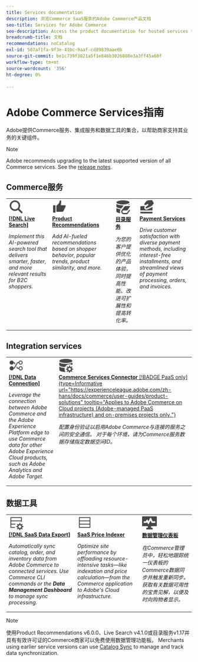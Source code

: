 ```yaml
---
title: Services documentation
description: 浏览Commerce SaaS服务的Adobe Commerce产品文档
seo-title: Services for Adobe Commerce
seo-description: Access the product documentation for hosted services that help Adobe Commerce merchants support key components of their business.
breadcrumb-title: 文档
recommendations: noCatalog
exl-id: 507af1fa-9f3e-41bc-9aaf-cd89839aae0b
source-git-commit: be1c739f3821a5f1e846b3026088e3a3ff45a60f
workflow-type: tm+mt
source-wordcount: '356'
ht-degree: 0%

---
```


# Adobe Commerce Services指南

Adobe提供Commerce服务、集成服务和数据工具的集合，以帮助商家支持其业务的关键组件。

>[!NOTE]
>
>Adobe recommends upgrading to the latest supported version of all Commerce services. See the [release notes](release-notes-all.md).

## Commerce服务

<table style="table-layout:fixed">
<tr style="border: 0;">
   <td valign="top">
      <a href="../live-search//overview.md">
      <img alt="Search" src="../assets/icons/Magnify.svg" width="40">
      </a>
      <div>
         <a href="../live-search//overview.md">
         <strong>[!DNL Live Search]</strong>
         </a>
      </div>
      <p>
         <em>Implement this AI-powered search tool that delivers smarter, faster, and more relevant results for B2C shoppers.</em>
      </p>
   </td>
   <td valign="top">
      <a href="../product-recommendations/overview.md">
      <img alt="ThumbsUp" src="../assets/icons/ThumbUp.svg" width="40">
      </a>
      <div>
         <a href="../product-recommendations/overview.md">
         <strong>Product Recommendations</strong>
         </a>
      </div>
      <p>
         <em>Add AI-fueled recommendations based on shopper behavior, popular trends, product similarity, and more.</em>
      </p>
   </td>
   <td valign="top">
      <a href="../catalog-service/overview.md">
      <img alt="Catalog data for connected services" src="../assets/icons/DataBook.svg" width="40">
      </a>
      <div>
         <a href="../catalog-service/overview.md">
         <strong>目录服务</strong>
         </a>
      </div>
      <p>
         <em>为您的客户提供优化的产品体验，同时提高性能、改进可扩展性和提高转化率。</em>
      </p>
   </td>
   <td valign="top">
      <a href="../payment-services/guide-overview.md">
      <img alt="Credit Card payments" src="../assets/icons/CreditCard.svg" width="40">
      </a>
      <div>
         <a href="../payment-services/guide-overview.md">
         <strong>Payment Services</strong>
         </a>
      </div>
      <p>
         <em>Drive customer satisfaction with diverse payment methods, including interest-free installments, and streamlined views of payment processing, orders, and invoices.</em>
      </p>
   </td>
</tr>
</table>

## Integration services

<table style="table-layout:fixed">
<tr style="border: 0;">
   <td valign="top">
      <a href="../data-connection/overview.md">
      <img alt="Transfer data to platform" src="../assets/icons/TransferToPlatform.svg" width="40">
      </a>
      <div>
         <a href="../data-connection/overview.md">
         <strong>[!DNL Data Connection]</strong>
         </a>
      </div>
      <p>
         <em>Leverage the connection between Adobe Commerce and the Adobe Experience Platform edge to use Commerce data for other Adobe Experience Cloud products, such as Adobe Analytics and Adobe Target.</em>
      </p>
   </td>
   <td valign="top">
      <a href="../landing/saas.md">
      <img alt="ThumbsUp" src="../assets/icons/DataSetting.svg" width="40">
      </a>
      <div>
          <a href="../landing/saas.md">
         <strong>Commerce Services Connector</strong> [!BADGE PaaS only]{type=Informative url="https://experienceleague.adobe.com/zh-hans/docs/commerce/user-guides/product-solutions" tooltip="Applies to Adobe Commerce on Cloud projects (Adobe-managed PaaS infrastructure) and on-premises projects only."}
         </a>
      </div>
      <p>
         <em>配置身份验证以启用Adobe Commerce与连接的服务之间的安全通信。 对于每个环境，请为Commerce服务数据存储指定数据空间ID。</em>
      </p>
   </td>
</tr>
</table>

## 数据工具

<table style="table-layout:fixed">
<tr style="border: 0;">
   <td valign="top">
       <a href="../data-export/overview.md">
      <img alt="SaaS数据导出信息源管理" src="../assets/icons/FeedManagement.svg" width="40">
      </a>
      <div>
         <a href="../data-export/overview.md">
         <strong>[!DNL SaaS Data Export]</strong>
         </a>
      </div>
      <p>
         <em>Automatically sync catalog, order, and inventory data from Adobe Commerce to connected services. Use Commerce CLI commands or the <strong>Data Management Dashboard</strong> to manage sync processing.</em>
      </p>
   </td>
   <td valign="top">
      <a href="../price-index/price-indexing.md">
      <img alt="Product prices feed" src="../assets/icons/Feed.svg" width="40">
      </a>
      <div>
          <a href="../price-index/price-indexing.md">
         <strong>SaaS Price Indexer</strong>
         </a>
      </div>
      <p>
         <em>Optimize site performance by offloading resource-intensive tasks—like indexation and price calculation—from the Commerce application to Adobe's Cloud infrastructure.</em>
      </p>
   </td>
   <td valign="top">
      <a href="https://experienceleague.adobe.com/zh-hans/docs/commerce-admin/systems/data-transfer/data-dashboard" target="_blank">
      <img alt="Monitor data sync" src="../assets/icons/Monitoring.svg" width="40">
      </a>
      <div>
          <a href="https://experienceleague.adobe.com/zh-hans/docs/commerce-admin/systems/data-transfer/data-dashboard" target="_blank">
         <strong>数据管理仪表板</strong>
         </a>
      </div>
      <p>
         <em>在Commerce管理员中，轻松地跟踪统一仪表板的Commerce数据同步并触发重新同步。 获取有关数据可用性的宝贵见解，以便及时向购物者显示。</em>
      </p>
   </td>
</table>

>[!NOTE]
>
>使用Product Recommendations v6.0.0、Live Search v4.1.0或目录服务v1.17并具有有效许可证的Commerce商家可以免费使用数据管理功能板。 Merchants using earlier service versions can use [Catalog Sync](../landing/catalog-sync.md) to manage and track data synchronization.
